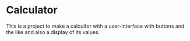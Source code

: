 # Calculator
This is a project to make a calcultor with a user-interface with buttons and the like and also a display of its values.